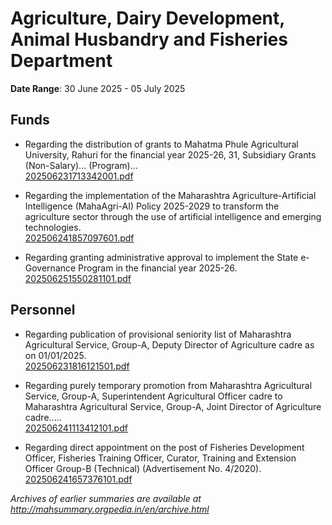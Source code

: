 # Agriculture, Dairy Development, Animal Husbandry and Fisheries Department

**Date Range**: 30 June 2025 - 05 July 2025


## Funds
- Regarding the distribution of grants to Mahatma Phule Agricultural University, Rahuri for the financial year 2025-26, 31, Subsidiary Grants (Non-Salary)... (Program)...\
  [202506231713342001.pdf](https://gr.maharashtra.gov.in/Site/Upload/Government%20Resolutions/English/202506231713342001.pdf)

- Regarding the implementation of the Maharashtra Agriculture-Artificial Intelligence (MahaAgri-AI) Policy 2025-2029 to transform the agriculture sector through the use of artificial intelligence and emerging technologies.\
  [202506241857097601.pdf](https://gr.maharashtra.gov.in/Site/Upload/Government%20Resolutions/English/202506241857097601.....pdf)

- Regarding granting administrative approval to implement the State e-Governance Program in the financial year 2025-26.\
  [202506251550281101.pdf](https://gr.maharashtra.gov.in/Site/Upload/Government%20Resolutions/English/202506251550281101.pdf)

## Personnel
- Regarding publication of provisional seniority list of Maharashtra Agricultural Service, Group-A, Deputy Director of Agriculture cadre as on 01/01/2025.\
  [202506231816121501.pdf](https://gr.maharashtra.gov.in/Site/Upload/Government%20Resolutions/English/202506231816121501.pdf)

- Regarding purely temporary promotion from Maharashtra Agricultural Service, Group-A, Superintendent Agricultural Officer cadre to Maharashtra Agricultural Service, Group-A, Joint Director of Agriculture cadre.....\
  [202506241113412101.pdf](https://gr.maharashtra.gov.in/Site/Upload/Government%20Resolutions/English/202506241113412101.pdf)

- Regarding direct appointment on the post of Fisheries Development Officer, Fisheries Training Officer, Curator, Training and Extension Officer Group-B (Technical) (Advertisement No. 4/2020).\
  [202506241657376101.pdf](https://gr.maharashtra.gov.in/Site/Upload/Government%20Resolutions/English/202506241657376101.pdf)


*Archives of earlier summaries are available at http://mahsummary.orgpedia.in/en/archive.html*
